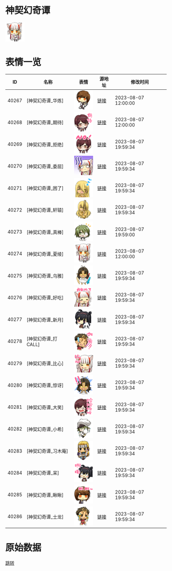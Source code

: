# 神契幻奇谭

<img src="./cover.png" height="60" alt="cover" />

# 表情一览

|ID|名称|表情|源地址|修改时间|
|----|----|----|----|----|
|40267|[神契幻奇谭_华炼]|<img src="./pic/040267_%5B神契幻奇谭_华炼%5D.png" height="60" alt="华炼"/>|[链接](https://i0.hdslb.com/bfs/garb/item/7f7d4e9e7d1c1f4f793c2093fc0cea888c8658a9.png)|2023-08-07 12:00:00|
|40268|[神契幻奇谭_期待]|<img src="./pic/040268_%5B神契幻奇谭_期待%5D.png" height="60" alt="期待"/>|[链接](https://i0.hdslb.com/bfs/garb/item/c3f1fb76e1055d59f0449f55e958446382ad2e94.png)|2023-08-07 12:00:00|
|40269|[神契幻奇谭_拒绝]|<img src="./pic/040269_%5B神契幻奇谭_拒绝%5D.png" height="60" alt="拒绝"/>|[链接](https://i0.hdslb.com/bfs/garb/item/73e5db756e109c1c830fa2fde73de9b8b415978f.png)|2023-08-07 19:59:34|
|40270|[神契幻奇谭_委屈]|<img src="./pic/040270_%5B神契幻奇谭_委屈%5D.png" height="60" alt="委屈"/>|[链接](https://i0.hdslb.com/bfs/garb/item/60a7bf3c70835d41fc9328357f6c6c890b797447.png)|2023-08-07 19:59:34|
|40271|[神契幻奇谭_困了]|<img src="./pic/040271_%5B神契幻奇谭_困了%5D.png" height="60" alt="困了"/>|[链接](https://i0.hdslb.com/bfs/garb/item/6eddcb64b228da23f82e340ee3a85ac280594cb1.png)|2023-08-07 19:59:34|
|40272|[神契幻奇谭_轩辕]|<img src="./pic/040272_%5B神契幻奇谭_轩辕%5D.png" height="60" alt="轩辕"/>|[链接](https://i0.hdslb.com/bfs/garb/item/9764a906922f7a2e3eaeab44b18a33627f178dca.png)|2023-08-07 19:59:34|
|40273|[神契幻奇谭_真棒]|<img src="./pic/040273_%5B神契幻奇谭_真棒%5D.png" height="60" alt="真棒"/>|[链接](https://i0.hdslb.com/bfs/garb/item/620faa682ba5b66b4489f841b256679840c9d937.png)|2023-08-07 19:59:00|
|40274|[神契幻奇谭_夏绫]|<img src="./pic/040274_%5B神契幻奇谭_夏绫%5D.png" height="60" alt="夏绫"/>|[链接](https://i0.hdslb.com/bfs/garb/item/1f429dcc27ee360dfaad090b3af38c4bc2e7e5d0.png)|2023-08-07 12:00:00|
|40275|[神契幻奇谭_乌雅]|<img src="./pic/040275_%5B神契幻奇谭_乌雅%5D.png" height="60" alt="乌雅"/>|[链接](https://i0.hdslb.com/bfs/garb/item/1ee5458af35e457b0d5f1d35255dff5a18c01dc7.png)|2023-08-07 19:59:34|
|40276|[神契幻奇谭_好吃]|<img src="./pic/040276_%5B神契幻奇谭_好吃%5D.png" height="60" alt="好吃"/>|[链接](https://i0.hdslb.com/bfs/garb/item/349bd9b66d57f86c307b173faba48410a21f9b9b.png)|2023-08-07 19:59:34|
|40277|[神契幻奇谭_新月]|<img src="./pic/040277_%5B神契幻奇谭_新月%5D.png" height="60" alt="新月"/>|[链接](https://i0.hdslb.com/bfs/garb/item/642a822f009ed3e87c7ad570432e8e2235dd9771.png)|2023-08-07 19:59:34|
|40278|[神契幻奇谭_打CALL]|<img src="./pic/040278_%5B神契幻奇谭_打CALL%5D.png" height="60" alt="打CALL"/>|[链接](https://i0.hdslb.com/bfs/garb/item/093e71422a526006d13aed0271881d4228d2ade9.png)|2023-08-07 19:59:34|
|40279|[神契幻奇谭_比心]|<img src="./pic/040279_%5B神契幻奇谭_比心%5D.png" height="60" alt="比心"/>|[链接](https://i0.hdslb.com/bfs/garb/item/eff690dfb1c031635fb62c4c4e984cfc4ae6db24.png)|2023-08-07 19:59:34|
|40280|[神契幻奇谭_惊讶]|<img src="./pic/040280_%5B神契幻奇谭_惊讶%5D.png" height="60" alt="惊讶"/>|[链接](https://i0.hdslb.com/bfs/garb/item/5f29091e623115a365450ee98f0a6a6440ef8d0d.png)|2023-08-07 19:59:34|
|40281|[神契幻奇谭_大笑]|<img src="./pic/040281_%5B神契幻奇谭_大笑%5D.png" height="60" alt="大笑"/>|[链接](https://i0.hdslb.com/bfs/garb/item/6f6d0ad16763271c95edad45880a6ed0e2eae34b.png)|2023-08-07 19:59:34|
|40282|[神契幻奇谭_小希]|<img src="./pic/040282_%5B神契幻奇谭_小希%5D.png" height="60" alt="小希"/>|[链接](https://i0.hdslb.com/bfs/garb/item/7dfbebf155a16e2048aa6c809bb13ba82bc55a3a.png)|2023-08-07 19:59:34|
|40283|[神契幻奇谭_习木庵]|<img src="./pic/040283_%5B神契幻奇谭_习木庵%5D.png" height="60" alt="习木庵"/>|[链接](https://i0.hdslb.com/bfs/garb/item/f91f193ab44210e9ac27af1d23bb32eca62251e0.png)|2023-08-07 19:59:34|
|40284|[神契幻奇谭_呆]|<img src="./pic/040284_%5B神契幻奇谭_呆%5D.png" height="60" alt="呆"/>|[链接](https://i0.hdslb.com/bfs/garb/item/97d4e5f5c2e57b09e153f67edcbbf7cdbdb52b16.png)|2023-08-07 19:59:34|
|40285|[神契幻奇谭_瞅瞅]|<img src="./pic/040285_%5B神契幻奇谭_瞅瞅%5D.png" height="60" alt="瞅瞅"/>|[链接](https://i0.hdslb.com/bfs/garb/item/01418da5cd04a3bb594540e8a9f8034f6a597d87.png)|2023-08-07 19:59:34|
|40286|[神契幻奇谭_士龙]|<img src="./pic/040286_%5B神契幻奇谭_士龙%5D.png" height="60" alt="士龙"/>|[链接](https://i0.hdslb.com/bfs/garb/item/8cc68a2cf8b02fedf6c0648af27d327f0851e838.png)|2023-08-07 19:59:34|

# 原始数据

[跳转](./raw.json)


